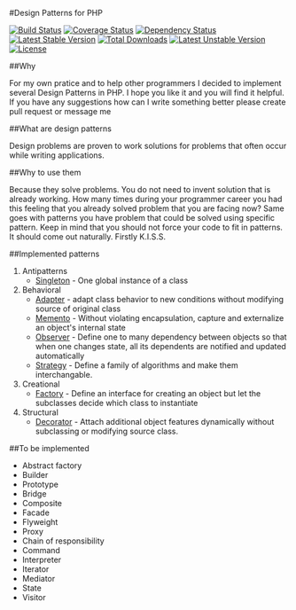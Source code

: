 #Design Patterns for PHP

[![Build Status](https://travis-ci.org/rpodwika/designpatterns.svg)](https://travis-ci.org/rpodwika/designpatterns)
[![Coverage Status](https://coveralls.io/repos/rpodwika/designpatterns/badge.svg?branch=master&service=github)](https://coveralls.io/github/rpodwika/designpatterns?branch=master)
[![Dependency Status](https://www.versioneye.com/user/projects/559efd53663635001c000015/badge.svg?style=flat)](https://www.versioneye.com/user/projects/559efd53663635001c000015)
[![Latest Stable Version](https://poser.pugx.org/rpodwika/designpatterns/v/stable)](https://packagist.org/packages/rpodwika/designpatterns) [![Total Downloads](https://poser.pugx.org/rpodwika/designpatterns/downloads)](https://packagist.org/packages/rpodwika/designpatterns) [![Latest Unstable Version](https://poser.pugx.org/rpodwika/designpatterns/v/unstable)](https://packagist.org/packages/rpodwika/designpatterns) [![License](https://poser.pugx.org/rpodwika/designpatterns/license)](https://packagist.org/packages/rpodwika/designpatterns)

##Why 

For my own pratice and to help other programmers I decided to implement several Design Patterns in PHP. I hope 
you like it and you will find it helpful. If you have any suggestions how can I write something better please create
pull request or message me

##What are design patterns

Design problems are proven to work solutions for problems that often occur while writing applications.


##Why to use them

Because they solve problems. You do not need to invent solution that is already working. How many times 
during your programmer career you had this feeling that you already solved problem that you are facing now? 
Same goes with patterns you have problem that could be solved using specific pattern. Keep in mind that you 
should not force your code to fit in patterns. It should come out naturally. Firstly K.I.S.S.


##Implemented patterns

1. Antipatterns
    * [Singleton](src/Antipatterns/) - One global instance of a class
2. Behavioral
    * [Adapter](src/Behavioral/Adapter) - adapt class behavior to new conditions without modifying source of original class
    * [Memento](src/Behavioral/Memento) - Without violating encapsulation, capture and externalize an object's internal
    state
    * [Observer](src/Behavioral/Observer) - Define one to many dependency between objects so that when one changes state,
    all its dependents are notified and updated automatically
    * [Strategy](src/Behavioral/Strategy) - Define a family of algorithms and make them interchangable. 
3. Creational
    * [Factory](src/Creational/Factory) - Define an interface for creating an object but let the subclasses decide
    which class to instantiate
4. Structural
    * [Decorator](src/Structural/Decorator) - Attach additional object features dynamically without subclassing
    or modifying source class.
    
##To be implemented
    
* Abstract factory
* Builder
* Prototype
* Bridge
* Composite
* Facade
* Flyweight
* Proxy
* Chain of responsibility
* Command
* Interpreter
* Iterator
* Mediator
* State
* Visitor

